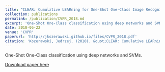 ```yaml
---
title: "CLEAR: Cumulative LEARning for One-Shot One-Class Image Recognition"
collection: publications
permalink: /publication/CVPR_2018.md
excerpt: 'One-Shot One-Class classification using deep networks and SVMs.'
date: 2018-06-22
venue: 'CVPR'
paperurl: 'http://jkozerawski.github.io/files/CVPR_2018.pdf'
citation: 'Kozerawski, Jedrzej. (2018). &quot;CLEAR: Cumulative LEARning for One-Shot One-Class Image Recognition&quot; <i>CVPR 2018</i>.'
---
```

One-Shot One-Class classification using deep networks and SVMs.

[Download paper here](http://jkozerawski.github.io/files/CVPR_2018.pdf)
